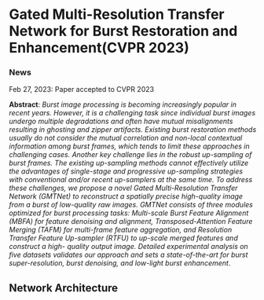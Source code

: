 # Gated Multi-Resolution Transfer Network for Burst Restoration and Enhancement(CVPR 2023)
### News	
Feb 27, 2023: Paper accepted to CVPR 2023


**Abstract**: 
		*Burst image processing is becoming increasingly popular in recent years. However, it is a challenging task since individual 
		burst images undergo multiple degradations and often have mutual misalignments resulting in ghosting and zipper artifacts. Existing
		burst restoration methods usually do not consider the mutual correlation and non-local contextual information among burst frames, which
		tends to limit these approaches in challenging cases. Another key challenge lies in the robust up-sampling of burst frames. The existing 
		up-sampling methods cannot effectively utilize the advantages of single-stage and progressive up-sampling strategies with conventional 
    and/or recent up-samplers at the same time. To address these challenges, we propose a novel Gated Multi-Resolution Transfer Network (GMTNet)
    to reconstruct a spatially precise high-quality image from a burst of low-quality raw images. GMTNet consists of three modules optimized for 
    burst processing tasks:	Multi-scale Burst Feature Alignment (MBFA) for feature denoising and alignment, Transposed-Attention Feature Merging
    (TAFM) for multi-frame feature aggregation, and Resolution Transfer Feature Up-sampler (RTFU) to up-scale merged features and construct a high-
    quality output image. Detailed experimental analysis on	five datasets validates our approach and sets a  state-of-the-art for burst super-resolution, 
    burst denoising, and low-light burst enhancement*.
    
## Network Architecture
